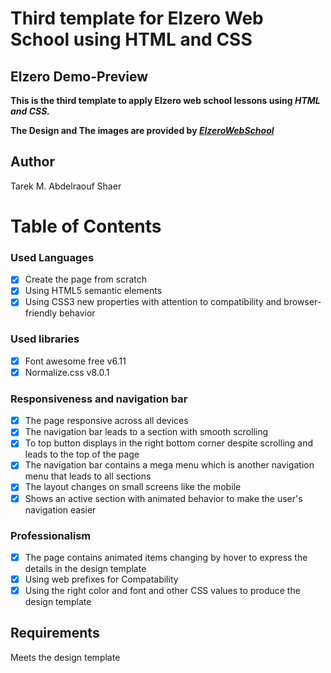 # Third template for Elzero Web School using HTML and CSS

## Elzero Demo-Preview

**This is the third template to apply Elzero web school lessons using _HTML and CSS._**

**The Design and The images are provided by _[ElzeroWebSchool](https://github.com/ElzeroWebSchool/HTML_And_CSS_Template_Three)_**

## Author

Tarek M. Abdelraouf Shaer

# Table of Contents

### Used Languages

- [x] Create the page from scratch
- [x] Using HTML5 semantic elements
- [x] Using CSS3 new properties with attention to compatibility and browser-friendly behavior

### Used libraries

- [x] Font awesome free v6.11
- [x] Normalize.css v8.0.1

### Responsiveness and navigation bar

- [x] The page responsive across all devices
- [x] The navigation bar leads to a section with smooth scrolling
- [x] To top button displays in the right bottom corner despite scrolling and leads to the top of the page
- [x] The navigation bar contains a mega menu which is another navigation menu that leads to all sections
- [x] The layout changes on small screens like the mobile
- [x] Shows an active section with animated behavior to make the user's navigation easier

### Professionalism

- [x] The page contains animated items changing by hover to express the details in the design template
- [x] Using web prefixes for Compatability
- [x] Using the right color and font and other CSS values to produce the design template

## Requirements

Meets the design template
